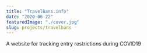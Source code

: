 ```yaml
---
title: "TravelBans.info"
date: "2020-06-22"
featuredImage: "./cover.jpg"
slug: projects/travelbans
---
```


A website for tracking entry restrictions during COVID19

